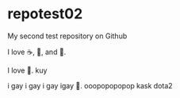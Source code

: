 # repotest02
My second test repository on Github

I love :coffee:, :pizza:, and :dancer:.

I love :football:.
kuy

i gay i gay i gay igay :dancer:.
ooopopopopop
kask
dota2
